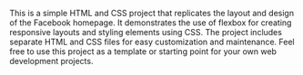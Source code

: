This is a simple HTML and CSS project that replicates the layout and design of the Facebook homepage. It demonstrates the use of flexbox for creating responsive layouts and styling elements using CSS. The project includes separate HTML and CSS files for easy customization and maintenance. Feel free to use this project as a template or starting point for your own web development projects.
